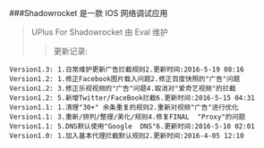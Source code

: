 ###Shadowrocket 是一款 IOS 网络调试应用
>UPlus For Shadowrocket 由 Eval 维护
>>更新记录:  
```
Version1.3: 1.日常维护更新广告拦截规则2.更新时间:2016-5-19 08:16
Version1.2: 1.修正Facebook图片载入问题2.修正百度快照的"广告"问题
Version1.2: 3.修正乐视视频的"广告"问题4.取消对"爱奇艺视频"的拦截
Version1.2: 5.新增Twitter/FaceBook拦截6.更新时间:2016-5-15 04:31
Version1.1: 1.清理"30+" 余条重复的规则2.重新对视频"广告"进行优化
Version1.1: 3.重新/排列/整理/美化/规则4.修复FINAL  "Proxy"的问题
Version1.1: 5.DNS默认使用"Google  DNS"6.更新时间:2016-5-10 02:01
Version1.0: 1.加入基本代理拦截默认规则2.更新时间:2016-4-05 12:10
```